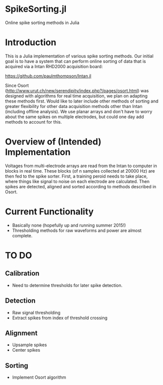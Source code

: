 # SpikeSorting.jl
Online spike sorting methods in Julia

# Introduction

This is a Julia implementation of various spike sorting methods. Our initial goal is to have a system that can perform online sorting of data that is acquired via a Intan RHD2000 acquisition board:

https://github.com/paulmthompson/Intan.jl

Since Osort (http://www.urut.ch/new/serendipity/index.php?/pages/osort.html) was designed with algorithms for real time acquisition, we plan on adapting these methods first. Would like to later include other methods of sorting and greater flexibility for other data acquisition methods other than Intan (including offline analysis). We use planar arrays and don't have to worry about the same spikes on multiple electrodes, but could one day add methods to account for this.

# Overview of (Intended) Implementation

Voltages from multi-electrode arrays are read from the Intan to computer in blocks in real time. These blocks (of n samples collected at 20000 Hz) are then fed to the spike sorter. First, a training peroid needs to take place, where things like signal to noise on each electrode are calculated. Then spikes are detected, aligned and sorted according to methods described in Osort.  

# Current Functionality

* Basically none (hopefully up and running summer 2015!)
* Thresholding methods for raw waveforms and power are almost complete.

# TO DO

## Calibration

* Need to determine thresholds for later spike detection. 

## Detection

* Raw signal thresholding
* Extract spikes from index of threshold crossing

## Alignment

* Upsample spikes
* Center spikes

## Sorting

* Implement Osort algorithm
